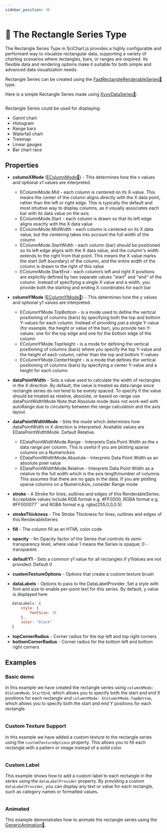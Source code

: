 ```yaml
---
sidebar_position: 30
---
```


# 🔄 The Rectangle Series Type

The Rectangle Series Type in SciChart.js provides a highly configurable and performant way to visualize rectangular data, supporting a variety of charting scenarios where rectangles, bars, or ranges are required. Its flexible data and rendering options make it suitable for both simple and advanced data visualization needs.

Rectangle Series can be created using the [FastRectangleRenderableSeries:blue_book:](https://www.scichart.com/documentation/js/v4/typedoc/classes/fastrectanglerenderableseries.html) type.

Here is a simple Rectangle Series made using [XyxyDataSeries:blue_book:](https://www.scichart.com/documentation/js/v4/typedoc/classes/xyxydataseries.html):

```ts {13,14} showLineNumbers file=./basic/demo.ts start=region_A_start end=region_A_end

```

Rectangle Series could be used for displaying:

- Gannt chart
- Histogram
- Range bars
- Waterfall chart
- Treemap
- Linear gauges
- Bar chart race


## Properties

- **columnXMode** ([EColumnMode:blue_book:](https://www.scichart.com/documentation/js/v4/typedoc/enums/ecolumnmode.html)) - This determines how the x values and optional x1 values are interpreted.

    - EColumnMode.Mid - each column is centered on its X-value. This means the center of the column aligns directly with the X data point, rather than the left or right edge. This is typically the default and most intuitive way to display columns, as it visually associates each bar with its data value on the axis
    - EColumnMode.Start - each column is drawn so that its left edge aligns exactly with the X data value
    - EColumnMode.MidWidth - each column is centered on its X data value, but the centering takes into account the full width of the column
    - EColumnMode.StartWidth - each column (bar) should be positioned so its left edge aligns with the X data value, and the column's width extends to the right from that point. This means the X value marks the start (left boundary) of the column, and the entire width of the column is drawn to the right of this value
    - EColumnMode.StartEnd - each column’s left and right X positions are explicitly defined by two separate values "start" and "end" of the column. Instead of specifying a single X value and a width, you provide both the starting and ending X coordinates for each bar

- **columnYMode** ([EColumnYMode:blue_book:](https://www.scichart.com/documentation/js/v4/typedoc/enums/ecolumnymode.html)) - This determines how the y values and optional y1 values are interpreted.

    - EColumnYMode.TopBottom - is a mode used to define the vertical positioning of columns (bars) by specifying both the top and bottom Y-values for each column. Instead of providing just a single Y-value (for example, the height or value of the bar), you provide two Y-values: one for the top edge and one for the bottom edge of the column
    - EColumnYMode.TopHeight - is a mode for defining the vertical positioning of columns (bars) where you specify the top Y-value and the height of each column, rather than the top and bottom Y-values
    - EColumnYMode.CenterHeight - is a mode that defines the vertical positioning of columns (bars) by specifying a center Y-value and a height for each column

- **dataPointWidth** - Sets a value used to calculate the width of rectangles in the X direction. By default, the value is treated as data range since rectangle series do not tend to be evenly spaced. To specify if the value should be treated as relative, absolute, or based on range use dataPointWidthMode Note that Absolute mode does not work well with autoRange due to circularity between the range calculation and the axis layout.

- **dataPointWidthMode** - Sets the mode which determines how dataPointWidth in X direction is interpreted. Available values are EDataPointWidthMode. Default Relative.

    - EDataPointWidthMode.Range - Interprets Data Point Width as the x data range per column. This is useful if you are plotting sparse columns on a NumericAxis
    - EDataPointWidthMode.Absolute - Interprets Data Point Width as an absolute pixel value
    - EDataPointWidthMode.Relative - Interprets Data Point Width as a relative to the full width which is the axis length/number of columns. This assumes that there are no gaps in the data. If you are plotting sparse columns on a NumericAxis, consider Range mode

- **stroke** - A Stroke for lines, outlines and edges of this RenderableSeries. Acceptable values include RGB format e.g. #FF0000, RGBA format e.g. #FF000077`` and RGBA format e.g. rgba(255,0,0,0.5)
- **strokeThickness** - The Stroke Thickness for lines, outlines and edges of this RenderableSeries
- **fill** - The column fill as an HTML color code
- **opacity** - An Opacity factor of the Series that controls its semi-transparency level, where value 1 means the Series is opaque; 0 - transparent.
- **defaultY1** - Sets a common y1 value for all rectangles if y1Values are not provided. Default 0
- **customTextureOptions** - Options that create a custom texture brush
- **dataLabels** - Options to pass to the DataLabelProvider. Set a style with font and size to enable per-point text for this series. By default, y value is displayed here

```javascript
   dataLabels: {
       style: {
           fontSize: 16
       },
       color: "black"
   }
```

- **topCornerRadius** - Corner radius for the top left and top right corners
- **bottomCornerRadius** - Corner radius for the bottom left and bottom right corners

## Examples

### Basic demo

In this example we have created the rectangle series using `columnXMode: EColumnMode.StartEnd`, which allows you to specify both the start and end X positions for each rectangle and `columnYMode: EColumnYMode.TopBottom`, which allows you to specify both the start and end Y positions for each rectangle.

<LiveDocSnippet name="./basic/demo" />

```ts {13,14} showLineNumbers file=./basic/demo.ts start=region_A_start end=region_A_end

```
### Custom Texture Support

In this example we have added a custom texture to the rectangle series using the `customTextureOptions` property. This allows you to fill each rectangle with a pattern or image instead of a solid color.

<LiveDocSnippet name="./custom-texture-support/demo" />

```ts {15} showLineNumbers file=./custom-texture-support/demo.ts start=region_A_start end=region_A_end

```

### Custom Label

This example shows how to add a custom label to each rectangle in the series using the `dataLabelProvider` property. By providing a custom `dataLabelProvider`, you can display any text or value for each rectangle, such as category names or formatted values.

<LiveDocSnippet name="./custom-label/demo" />

```ts {38} showLineNumbers file=./custom-label/demo.ts start=region_A_start end=region_A_end

```

### Animated

This example demonstrates how to animate the rectangle series using the [GenericAnimation:blue_book:](https://www.scichart.com/documentation/js/v4/typedoc/classes/genericanimation.html).

<LiveDocSnippet name="./animated/demo" />

```ts showLineNumbers file=./animated/demo.ts start=region_A_start end=region_A_end

```
